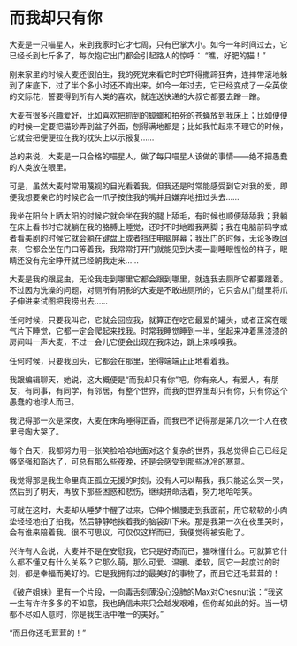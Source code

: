 # 而我却只有你

大麦是一只喵星人，来到我家时它才七周，只有巴掌大小。如今一年时间过去，它已经长到七斤多了，每次抱它出门都会引起路人的惊呼： “瞧，好肥的猫！” 

刚来家里的时候大麦还很怕生，我的死党来看它时它吓得撒蹄狂奔，连摔带滚地躲到了床底下，过了半个多小时还不肯出来。如今一年过去，它已经变成了一朵英俊的交际花，誓要得到所有人类的喜欢，就连送快递的大叔它都要去蹭一蹭。 

大麦有很多兴趣爱好，比如喜欢把抓到的蟑螂和拍死的苍蝇放到我床上；比如便便的时候一定要把猫砂弄到盆子外面，刨得满地都是；比如我忙起来不理它的时候，它就会把便便拉在我的枕头上以示报复…… 

总的来说，大麦是一只合格的喵星人，做了每只喵星人该做的事情——绝不把愚蠢的人类放在眼里。 

可是，虽然大麦时常用蔑视的目光看着我，但我还是时常能感受到它对我的爱，即便我想要亲它的时候它会一爪子按住我的嘴并且嫌弃地扭过头去…… 

我坐在阳台上晒太阳的时候它就会坐在我的腿上舔毛，有时候也顺便舔舔我；我躺在床上看书时它就躺在我的胳膊上睡觉，还时不时地蹬我两脚；我在电脑前码字或者看美剧的时候它就会躺在键盘上或者挡住电脑屏幕；我出门的时候，无论多晚回来，它都会坐在门口等着我，我常常打开门就能见到大麦一副睡眼惺忪的样子，眼睛还没有完全睁开就已经朝我走来…… 

大麦是我的跟屁虫，无论我走到哪里它都会跟到哪里，就连我去厕所它都要跟着。不过因为洗澡的问题，对厕所有阴影的大麦是不敢进厕所的，它只会从门缝里将爪子伸进来试图把我捞出去…… 

任何时候，只要我叫它，它就会回应我，就算正在吃它最爱的罐头，或者正窝在暖气片下睡觉，它都一定会爬起来找我。时常我睡觉睡到一半，坐起来冲着黑漆漆的房间叫一声大麦，不过一会儿它便会出现在我床边，跳上来嗅嗅我。 

任何时候，只要我回头，它都会在那里，坐得端端正正地看着我。 

我跟编辑聊天，她说，这大概便是“而我却只有你”吧。你有亲人，有爱人，有朋友，有同事，有同学，有邻居，有整个世界，而我的世界里却只有你，只有你这个愚蠢的地球人而已。 

我记得那一次是深夜，大麦在床角睡得正香，而我已不记得那是第几次一个人在夜里号啕大哭了。 

每个白天，我都努力用一张笑脸哈哈地面对这个复杂的世界，我总觉得自己已经足够坚强和豁达了，可总有那么些夜晚，还是会感受到那些冰冷的寒意。 

我觉得那是我生命里真正孤立无援的时刻，没有人可以帮我，我只能这么哭一哭，然后到了明天，再放下那些困惑和悲伤，继续拼命活着，努力地哈哈笑。 

可就在这时，大麦却从睡梦中醒了过来，它伸个懒腰走到我面前，用它软软的小肉垫轻轻地拍了拍我，然后静静地挨着我的脑袋趴下来。那是我第一次在夜里哭时，会有谁来陪着我。很不可思议，可仅仅这样而已，我便觉得被安慰了。 

兴许有人会说，大麦并不是在安慰我，它只是好奇而已，猫咪懂什么。可就算它什么都不懂又有什么关系？它那么萌，那么可爱、温暖、柔软，同它一起度过的时刻，都是幸福而美好的。它是我拥有过的最美好的事物了，而且它还毛茸茸的！ 

《破产姐妹》里有一个片段，一向毒舌刻薄没心没肺的Max对Chesnut说：“我这一生有许许多多的不如意，我也确信未来只会越发艰难，但你却如此的好。当一切都不尽如人意时，你是我生活中唯一的美好。” 

“而且你还毛茸茸的！”